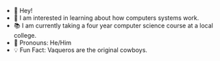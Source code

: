 - 👋 Hey!
- 🧠 I am interested in learning about how computers systems work.
- 📚 I am currently taking a four year computer science course at a local college.
- 🤠 Pronouns: He/Him
- 💡 Fun Fact: Vaqueros are the original cowboys.

<!---
10PAM/10PAM is a ✨ special ✨ repository because its `README.md` (this file) appears on your GitHub profile.
You can click the Preview link to take a look at your changes.
--->
